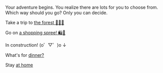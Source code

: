 Your adventure begins. You realize there are lots for you to choose from.
Which way should you go? Only you can decide.

Take a trip to [the forest 🌲🌳🌺](forest/trip-to-the-forest.md)

Go on [a shopping spree! 🛍️👜 ](shopping/trip-to-a-store.md)

In construction! (o゜▽゜)o ↓

What's for [dinner?](dinner/hungry.md)

Stay [at home](home/bored.md)
